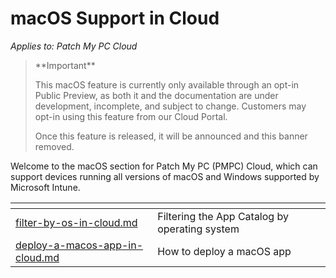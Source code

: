 # macOS Support in Cloud

_Applies to: Patch My PC Cloud_

<blockquote class="wp-block-quote">
<p>**Important**</p>
<p>This macOS feature is currently only available through an opt-in Public Preview, as both it and the documentation are under development, incomplete, and subject to change. Customers may opt-in using this feature from our Cloud Portal.</p>
<p>Once this feature is released, it will be announced and this banner removed.</p>
</blockquote>

Welcome to the macOS section for Patch My PC (PMPC) Cloud, which can support devices running all versions of macOS and Windows supported by Microsoft Intune.

<table data-view="cards"><thead><tr><th data-type="content-ref"></th><th></th></tr></thead><tbody><tr><td><a href="filter-by-os-in-cloud.md">filter-by-os-in-cloud.md</a></td><td>Filtering the App Catalog by operating system</td></tr><tr><td><a href="deploy-a-macos-app-in-cloud.md">deploy-a-macos-app-in-cloud.md</a></td><td>How to deploy a macOS app</td></tr></tbody></table>